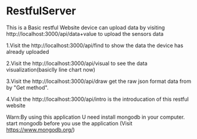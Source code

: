 # RestfulServer
This is a Basic restful Website 
device can upload data by visiting http://localhost:3000/api/data+value to upload the sensors data

1.Visit the http://localhost:3000/api/find to show the data the device has already uploaded

2.Visit the http://localhost:3000/api/visual to see the data visualization(basiclly line chart now)

3.Visit the http://localhost:3000/api/draw get the raw json format data from by "Get method".

4.Visit the http://localhost:3000/api/intro is the introducation of this restful website

Warn:By using this application U need install mongodb in your computer. 
start mongodb before you use the application (Visit https://www.mongodb.org/)
